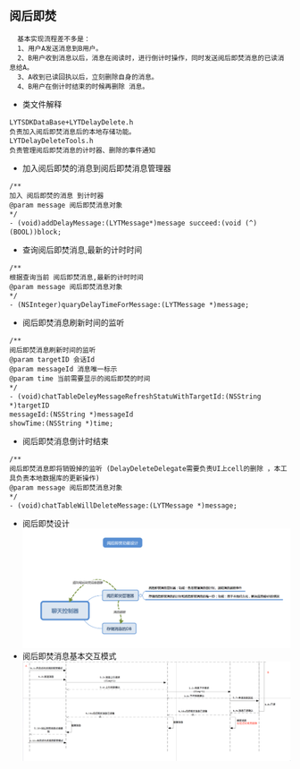 
## 阅后即焚
``` 
  基本实现流程差不多是：
  1、用户A发送消息到B用户。
  2、B用户收到消息以后，消息在阅读时，进行倒计时操作，同时发送阅后即焚消息的已读消息给A。 
  3、A收到已读回执以后，立刻删除自身的消息。
  4、B用户在倒计时结束的时候再删除 消息。 
```
- 类文件解释
```
LYTSDKDataBase+LYTDelayDelete.h
负责加入阅后即焚消息后的本地存储功能。
LYTDelayDeleteTools.h
负责管理阅后即焚消息的计时器、删除的事件通知
```
- 加入阅后即焚的消息到阅后即焚消息管理器
```
/**
加入 阅后即焚的消息 到计时器
@param message 阅后即焚消息对象
*/
- (void)addDelayMessage:(LYTMessage*)message succeed:(void (^)(BOOL))block;
```
- 查询阅后即焚消息,最新的计时时间
```
/**
根据查询当前 阅后即焚消息,最新的计时时间
@param message 阅后即焚消息对象
*/
- (NSInteger)quaryDelayTimeForMessage:(LYTMessage *)message;
```
- 阅后即焚消息刷新时间的监听
```
/**
阅后即焚消息刷新时间的监听
@param targetID 会话Id
@param messageId 消息唯一标示
@param time 当前需要显示的阅后即焚的时间
*/
- (void)chatTableDeleyMessageRefreshStatuWithTargetId:(NSString *)targetID
messageId:(NSString *)messageId
showTime:(NSString *)time;
```
- 阅后即焚消息倒计时结束
```
/**
阅后即焚消息即将销毁掉的监听 (DelayDeleteDelegate需要负责UI上cell的删除 ，本工具负责本地数据库的更新操作)
@param message 阅后即焚消息对象
*/
- (void)chatTableWillDeleteMessage:(LYTMessage *)message;

```
- 阅后即焚设计
![](功能设计.png)
- 阅后即焚消息基本交互模式
![](消息发送模式.png)

